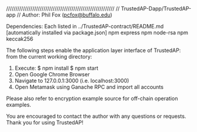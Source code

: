 //////////////////////////////////////////////////////////
// TrustedAP-Dapp/TrustedAP-app
// Author: Phil Fox (pcfox@buffalo.edu)

Dependencies: 
	Each listed in ../TrustedAP-contract/README.md
	[automatically installed via package.json]
		npm express
		npm node-rsa
		npm keccak256

The following steps enable the application layer interface of TrustedAP:
	from the current working directory:

1. Execute:
	$ npm install
	$ npm start
2. Open Google Chrome Browser
3. Navigate to 127.0.0.1:3000 (i.e. localhost:3000) 
4. Open Metamask using Ganache RPC and import all accounts

Please also refer to encryption example source for off-chain operation examples.

You are encouraged to contact the author with any questions or requests. 
	Thank you for using TrustedAP!
